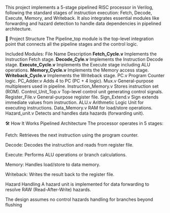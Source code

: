 This project implements a 5-stage pipelined RISC processor in Verilog, following the standard stages of instruction execution: Fetch, Decode, Execute, Memory, and Writeback. It also integrates essential modules like forwarding and hazard detection to handle data dependencies in pipelined architecture.

📁 Project Structure
The Pipeline_top module is the top-level integration point that connects all the pipeline stages and the control logic.

Included Modules:
File Name	Description
**Fetch_Cycle.v**	Implements the Instruction Fetch stage.
**Decode_Cyle.v**	Implements the Instruction Decode stage.
**Execute_Cycle.v**	Implements the Execute stage including ALU operations.
**Memory_Cycle.v**	Implements the Memory access stage.
**Writeback_Cycle.v**	Implements the Writeback stage.
PC.v	Program Counter logic.
PC_Adder.v	Adds 4 to PC (PC + 4 logic).
Mux.v	General-purpose multiplexers used in pipeline.
Instruction_Memory.v	Stores instruction set (ROM).
Control_Unit_Top.v	Top-level control unit generating control signals.
Register_File.v	General-purpose register file.
Sign_Extend.v	Sign extends immediate values from instruction.
ALU.v	Arithmetic Logic Unit for executing instructions.
Data_Memory.v	RAM for load/store operations.
Hazard_unit.v	Detects and handles data hazards (forwarding unit).

🛠️ How It Works
Pipelined Architecture
The processor operates in 5 stages:

Fetch: Retrieves the next instruction using the program counter.

Decode: Decodes the instruction and reads from register file.

Execute: Performs ALU operations or branch calculations.

Memory: Handles load/store to data memory.

Writeback: Writes the result back to the register file.

Hazard Handling
A hazard unit is implemented for data forwarding to resolve RAW (Read-After-Write) hazards.

The design assumes no control hazards handling for branches beyond flushing
